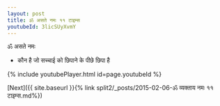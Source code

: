 ```yaml
---
layout: post
title: ॐ असते नमः ११ टाइम्स
youtubeId: 3licSUyXvmY
---
```

 
 
 ॐ असते नमः  
 
 -  कौन है जो सच्चाई को छिपाने के पीछे छिपा है 
 
  
 
  
 
 
 
 
 
 


{% include youtubePlayer.html id=page.youtubeId %}
 
[Next]({{ site.baseurl }}{% link  split2/_posts/2015-02-06-ॐ व्यक्ताय नमः ११ टाइम्स.md%})
 
